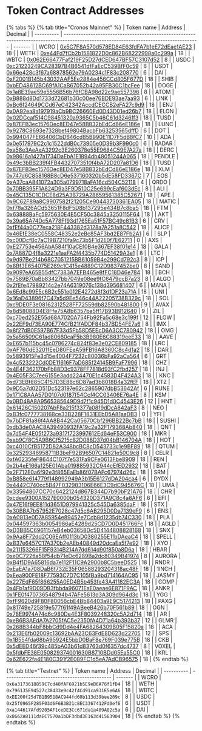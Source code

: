 # Token Contract Addresses

{% tabs %}
{% tab title="Cronos Mainnet" %}
| Token name | Address                                                                                                                               | Decimal |
| ---------- | ------------------------------------------------------------------------------------------------------------------------------------- | ------- |
| WCRO       | [0x5C7F8A570d578ED84E63fdFA7b1eE72dEae1AE23](https://cronoscan.com/tokens/0x5C7F8A570d578ED84E63fdFA7b1eE72dEae1AE23/token-transfers) | 18      |
| WETH       | [0xe44Fd7fCb2b1581822D0c862B68222998a0c299a](https://cronoscan.com/tokens/0xe44Fd7fCb2b1581822D0c862B68222998a0c299a/token-transfers) | 18      |
| WBTC       | [0x062E66477Faf219F25D27dCED647BF57C3107d52](https://cronoscan.com/tokens/0x062E66477Faf219F25D27dCED647BF57C3107d52/token-transfers) | 8       |
| USDC       | [0xc21223249CA28397B4B6541dfFaEcC539BfF0c59](https://cronoscan.com/tokens/0xc21223249CA28397B4B6541dfFaEcC539BfF0c59/token-transfers) | 6       |
| USDT       | [0x66e428c3f67a68878562e79A0234c1F83c208770](https://cronoscan.com/tokens/0x66e428c3f67a68878562e79A0234c1F83c208770/token-transfers) | 6       |
| DAI        | [0xF2001B145b43032AAF5Ee2884e456CCd805F677D](https://cronoscan.com/tokens/0xF2001B145b43032AAF5Ee2884e456CCd805F677D/token-transfers) | 18      |
| SHIB       | [0xbED48612BC69fA1CaB67052b42a95FB30C1bcFee](https://cronoscan.com/tokens/0xbED48612BC69fA1CaB67052b42a95FB30C1bcFee/token-transfers) | 18      |
| DOGE       | [0x1a8E39ae59e5556B56b76fCBA98d22c9ae557396](https://cronoscan.com/tokens/0x1a8E39ae59e5556B56b76fCBA98d22c9ae557396/token-transfers) | 8       |
| ATOM       | [0xB888d8Dd1733d72681b30c00ee76BDE93ae7aa93](https://cronoscan.com/address/0xB888d8Dd1733d72681b30c00ee76BDE93ae7aa93/transactions)   | 6       |
| LINK       | [0xBc6f24649CCd67eC42342AccdCECCB2eFA27c9d9](https://cronoscan.com/address/0xBc6f24649CCd67eC42342AccdCECCB2eFA27c9d9/transactions)   | 18      |
| ENJ        | [0x0A92ea8a197919aCb9BC26660Ed0D43D01ed26b7](https://cronoscan.com/address/0x0A92ea8a197919aCb9BC26660Ed0D43D01ed26b7/transactions)   | 18      |
| ELON       | [0x02DCcaf514C98451320a9365C5b46C61d3246ff3](https://cronoscan.com/address/0x02DCcaf514C98451320a9365C5b46C61d3246ff3/transactions)   | 18      |
| TUSD       | [0x87EFB3ec1576Dec8ED47e58B832bEdCd86eE186e](https://cronoscan.com/address/0x87EFB3ec1576Dec8ED47e58B832bEdCd86eE186e/transactions)   | 18      |
| LUNC       | [0x9278C8693e7328bef49804BacbFb63253565dffD](https://cronoscan.com/address/0x9278C8693e7328bef49804BacbFb63253565dffD/transactions)   | 6       |
| DOT        | [0x994047FE66406CbD646cd85B990E11D7F5dB8fC7](https://cronoscan.com/address/0x994047FE66406CbD646cd85B990E11D7F5dB8fC7/transactions)   | 10      |
| ADA        | [0x0e517979C2c1c1522ddB0c73905e0D39b3F990c0](https://cronoscan.com/address/0x0e517979C2c1c1522ddB0c73905e0D39b3F990c0/transactions)   | 6       |
| RADAR      | [0xa58e3AeAeA3292c3E260378e55E9684C59E7A27a](https://cronoscan.com/address/0xa58e3AeAeA3292c3E260378e55E9684C59E7A27a/transactions)   | 18      |
| DERC       | [0x98616a1427a1734DaEbA1E1894db48051244A065](https://cronoscan.com/address/0x98616a1427a1734DaEbA1E1894db48051244A065/transactions)   | 18      |
| PENDLE     | [0x49c3bBB239f4FB44327073510f4bA72D207a81D6](https://cronoscan.com/address/0x49c3bBB239f4FB44327073510f4bA72D207a81D6/transactions)   | 18      |
| TUSD       | [0x87EFB3ec1576Dec8ED47e58B832bEdCd86eE186e](https://cronoscan.com/address/0x87EFB3ec1576Dec8ED47e58B832bEdCd86eE186e/transactions)   | 18      |
| XLM        | [0x747d6C858168B8cD6e537160320b5dE58FD3367C](https://cronoscan.com/address/0x747d6C858168B8cD6e537160320b5dE58FD3367C/transactions)   | 7       |
| EOS        | [0xA37caA841072a305a0799718aFA16cd504C52118](https://cronoscan.com/address/0xA37caA841072a305a0799718aFA16cd504C52118/transactions)   | 4       |
| QRDO       | [0x70BB395F1A824D9a3F9D510C25e699cEaf603dEc](https://cronoscan.com/address/0x70BB395F1A824D9a3F9D510C25e699cEaf603dEc/transactions)   | 8       |
| ALI        | [0x45C135C1CDCE8d25A3B729A28659561385C52671](https://cronoscan.com/address/0x45C135C1CDCE8d25A3B729A28659561385C52671/transactions)   | 18      |
| APE        | [0x9C62F89a8C9907582f21205Ce90443730361EA05](https://cronoscan.com/address/0x9C62F89a8C9907582f21205Ce90443730361EA05/transactions)   | 18      |
| MATIC      | [0xf78a326ACd53651F8dF5D8b137295e434B7c8ba5](https://cronoscan.com/address/0xf78a326ACd53651F8dF5D8b137295e434B7c8ba5/transactions)   | 18      |
| FTM        | [0x63888BaFc5975630E4E5CF50c3845a3250115F64](https://cronoscan.com/address/0x63888BaFc5975630E4E5CF50c3845a3250115F64/transactions)   | 18      |
| AKT        | [0x39a65A74Dc5A778Ff93d1765Ea51F57BC49c81B3](https://cronoscan.com/address/0x39a65A74Dc5A778Ff93d1765Ea51F57BC49c81B3/transactions)   | 6       |
| CRV        | [0xfEf44a0C77eca218F443382d3128a7A251a8C542](https://cronoscan.com/address/0xfEf44a0C77eca218F443382d3128a7A251a8C542/transactions)   | 18      |
| ALICE      | [0x46EfE38eC0558C48352e2eBc85AF3bd2E87Fb2A1](https://cronoscan.com/address/0x46EfE38eC0558C48352e2eBc85AF3bd2E87Fb2A1/transactions)   | 6       |
| SLP        | [0xc00DcfBc7aC19B7210fa9c73b5F1d2E0f7E62711](https://cronoscan.com/address/0xc00DcfBc7aC19B7210fa9c73b5F1d2E0f7E62711/transactions)   | 0       |
| AXS        | [0xE27753e456AbA584f10aCEf0B4e367EF38f01e14](https://cronoscan.com/address/0xE27753e456AbA584f10aCEf0B4e367EF38f01e14/transactions)   | 18      |
| GALA       | [0x7A887D4f8a3221e1aaFA2f4435b774D51429A3e1](https://cronoscan.com/address/0x7A887D4f8a3221e1aaFA2f4435b774D51429A3e1/transactions)   | 8       |
| LTC        | [0x9d97Be214b68C7051215BB61059B4e299Cd792c3](https://cronoscan.com/address/0x9d97Be214b68C7051215BB61059B4e299Cd792c3/transactions)   | 8       |
| ICP        | [0x8Bf3E654075E269c1C415e4889C12D9837452be0](https://cronoscan.com/address/0x8Bf3E654075E269c1C415e4889C12D9837452be0/transactions)   | 8       |
| SAND       | [0x9097eA65B55dfC7383A7EFB465e8fFC18D46e784](https://cronoscan.com/address/0x9097eA65B55dfC7383A7EFB465e8fFC18D46e784/transactions)   | 18      |
| BCH        | [0x7589B70aBb83427bb7049e08ee9fC6479ccB7a23](https://cronoscan.com/address/0x7589B70aBb83427bb7049e08ee9fC6479ccB7a23/transactions)   | 8       |
| ALGO       | [0x2fEfe47989214c2e74A6319076c138d395681407](https://cronoscan.com/address/0x2fEfe47989214c2e74A6319076c138d395681407/transactions)   | 6       |
| MANA       | [0x6Ed8c99E5c6B2c551e012E4272d8f3d1DF23a71A](https://cronoscan.com/address/0x6Ed8c99E5c6B2c551e012E4272d8f3d1DF23a71A/transactions)   | 18      |
| UNI        | [0x16aD43896f7C47a5d9Ee546c44A22205738B329c](https://cronoscan.com/address/0x16aD43896f7C47a5d9Ee546c44A22205738B329c/transactions)   | 18      |
| SOL        | [0xc9DE0F3e08162312528FF72559db82590b481800](https://cronoscan.com/address/0xc9DE0F3e08162312528FF72559db82590b481800/transactions)   | 9       |
| AVAX       | [0x8d58088D4E8Ffe75A8b6357ba5ff17B93B912640](https://cronoscan.com/address/0x8d58088D4E8Ffe75A8b6357ba5ff17B93B912640/transactions)   | 9       |
| ZIL        | [0xc70ed252E55d68A7020A754Fb92Fa5c68e3c199f](https://cronoscan.com/address/0xc70ed252E55d68A7020A754Fb92Fa5c68e3c199f/transactions)   | 12      |
| FLOW       | [0x22EF9d73EA90E774CfB21fADDF84b37BD54FE7a6](https://cronoscan.com/address/0x22EF9d73EA90E774CfB21fADDF84b37BD54FE7a6/transactions)   | 8       |
| IMX        | [0x8f27dB0E597B67F33d5Fb58D5EEcD6A3CC780942](https://cronoscan.com/address/0x8f27dB0E597B67F33d5Fb58D5EEcD6A3CC780942/transactions)   | 18      |
| OMG        | [0x5a56509C61ad80680caF5b3B980E6C88319eeE33](https://cronoscan.com/address/0x5a56509C61ad80680caF5b3B980E6C88319eeE33/transactions)   | 18      |
| AAVE       | [0xE657b115bc45c0786274c824f83e3e02CE809185](https://cronoscan.com/address/0xE657b115bc45c0786274c824f83e3e02CE809185/transactions)   | 18      |
| LRC        | [0xAF760dE3201fEeD80FEeA59FB16A8360C8c4d1a2](https://cronoscan.com/address/0xAF760dE3201fEeD80FEeA59FB16A8360C8c4d1a2/transactions)   | 18      |
| DAR        | [0x5893915Fe3d15e4004F7232c80036bFa92aCa564](https://cronoscan.com/address/0x5893915Fe3d15e4004F7232c80036bFa92aCa564/transactions)   | 6       |
| GRT        | [0x4c523222Cd0DE11616F7aD685f24145B9FaF7996](https://cronoscan.com/address/0x4c523222Cd0DE11616F7aD685f24145B9FaF7996/transactions)   | 18      |
| CHZ        | [0x4E4F362170bFb88D3c9378FF7818d93fC2fbd257](https://cronoscan.com/address/0x4E4F362170bFb88D3c9378FF7818d93fC2fbd257/transactions)   | 18      |
| INJ        | [0x4E05F3C7ee6155e3add224470E1c4583D4F424A3](https://cronoscan.com/address/0x4E05F3C7ee6155e3add224470E1c4583D4F424A3/transactions)   | 18      |
| KNC        | [0xd73EBf885C4157D3E88c6D87ad3b8018B4a32fEF](https://cronoscan.com/address/0xd73EBf885C4157D3E88c6D87ad3b8018B4a32fEF/transactions)   | 18      |
| XTZ        | [0x9D5a7d02D51Dc523197e62c2865907dbB53642Af](https://cronoscan.com/address/0x9D5a7d02D51Dc523197e62c2865907dbB53642Af/transactions)   | 6       |
| RUNE       | [0x171C8AAA57D0107d0187f54Ccf4CC03406E76a4E](https://cronoscan.com/address/0x171C8AAA57D0107d0187f54Ccf4CC03406E76a4E/transactions)   | 8       |
| KSM        | [0x0BD48A8A9565385649D9d7f1c945D1d0C4543E26](https://cronoscan.com/address/0x0BD48A8A9565385649D9d7f1c945D1d0C4543E26/transactions)   | 12      |
| HNT        | [0x61426C150207AbF8a215f3377a0819dDcA842aF3](https://cronoscan.com/address/0x61426C150207AbF8a215f3377a0819dDcA842aF3/transactions)   | 8       |
| NEO        | [0xB3fc0777738168ce33B228F1831EEbD5A81aaDB3](https://cronoscan.com/address/0xB3fc0777738168ce33B228F1831EEbD5A81aaDB3/transactions)   | 0       |
| YFI        | [0x7bDF81a86f4AA8B442Ca05670Cbf296BB22Bc7bB](https://cronoscan.com/address/0x7bDF81a86f4AA8B442Ca05670Cbf296BB22Bc7bB/transactions)   | 18      |
| SUSHI      | [0xdb3de0AAC8A39490932FA19c2e32F179368Ab840](https://cronoscan.com/address/0xdb3de0AAC8A39490932FA19c2e32F179368Ab840/transactions)   | 18      |
| QNT        | [0x7d54F4E05f273a9317f723997612Ed64eF53C900](https://cronoscan.com/address/0x7d54F4E05f273a9317f723997612Ed64eF53C900/transactions)   | 18      |
| MKR        | [0xab9Cf8C5A9B6Cf5215c82D088D37d04bB146704A](https://cronoscan.com/address/0xab9Cf8C5A9B6Cf5215c82D088D37d04bB146704A/transactions)   | 18      |
| HOT        | [0xc4010CfB5172D82A348bcBC8cD543733c1e9BF89](https://cronoscan.com/address/0xc4010CfB5172D82A348bcBC8cD543733c1e9BF89/transactions)   | 18      |
| QTUM       | [0x32529346958711B3beF92B96507C14821e50C9c8](https://cronoscan.com/address/0x32529346958711B3beF92B96507C14821e50C9c8/transactions)   | 8       |
| CELR       | [0xfA0235feF8644C107f7e531Fa9CFe0613Fbe8909](https://cronoscan.com/address/0xfA0235feF8644C107f7e531Fa9CFe0613Fbe8909/transactions)   | 18      |
| REN        | [0x2b4eE166a125E01Aba019885932C944cEfED2932](https://cronoscan.com/address/0x2b4eE166a125E01Aba019885932C944cEfED2932/transactions)   | 18      |
| BAT        | [0x2F712E0a6f92e3f865EaEb86f07BAFc67974d26c](https://cronoscan.com/address/0x2F712E0a6f92e3f865EaEb86f07BAFc67974d26c/transactions)   | 18      |
| SRM        | [0xB858e614779f148992949A3b15E6127dDA204ca4](https://cronoscan.com/address/0xB858e614779f148992949A3b15E6127dDA204ca4/transactions)   | 6       |
| DYDX       | [0x4442C740cc5B47F032983106E66E3C9dC945676C](https://cronoscan.com/address/0x4442C740cc5B47F032983106E66E3C9dC945676C/transactions)   | 18      |
| UMA        | [0x33564807CC70c6422124d867B344D7b90bF21A76](https://cronoscan.com/address/0x33564807CC70c6422124d867B344D7b90bF21A76/transactions)   | 18      |
| CHR        | [0xcdee9300A1527E0000b054320D371A9C8c4a8AF6](https://cronoscan.com/address/0xcdee9300A1527E0000b054320D371A9C8c4a8AF6/transactions)   | 6       |
| EFI        | [0x47E16f9EE811d3651D979941325c545Da6385daF](https://cronoscan.com/address/0x47E16f9EE811d3651D979941325c545Da6385daF/transactions)   | 18      |
| STX        | [0x30BBA7b57952E7028c47d5c6AB295D0Da7139eF9](https://cronoscan.com/address/0x30BBA7b57952E7028c47d5c6AB295D0Da7139eF9/transactions)   | 6       |
| ENS        | [0xA0913e0D7A85954e89452e7Ccb8d1235db74C330](https://cronoscan.com/address/0xA0913e0D7A85954e89452e7Ccb8d1235db74C330/transactions)   | 18      |
| PLA        | [0x044597363b0054986aE4289d25CD7D0D451766Fc](https://cronoscan.com/address/0x044597363b0054986aE4289d25CD7D0D451766Fc/transactions)   | 18      |
| AGLD       | [0xD3BB5C6961157eB4eb03658Dc5D4144808828168](https://cronoscan.com/address/0xD3BB5C6961157eB4eb03658Dc5D4144808828168/transactions)   | 18      |
| SNX        | [0x9Aa8F72dd2C06EAff0113bD0380255E1fbDAeaC4](https://cronoscan.com/address/0x9Aa8F72dd2C06EAff0113bD0380255E1fbDAeaC4/transactions)   | 18      |
| SPELL      | [0xB37e6457C17A370b2eAEb40849d20dcaEa5f7e92](https://cronoscan.com/address/0xB37e6457C17A370b2eAEb40849d20dcaEa5f7e92/transactions)   | 18      |
| XYO        | [0x211153266F15F9314B214A7dd614d90f850a8D6a](https://cronoscan.com/address/0x211153266F15F9314B214A7dd614d90f850a8D6a/transactions)   | 18      |
| HBAR       | [0xe0C7226a58f54db71eDc6289Ba2dc80349B41974](https://cronoscan.com/address/0xe0C7226a58f54db71eDc6289Ba2dc80349B41974/transactions)   | 8       |
| AURORA     | [0xB4f1D9A65816da7e112F11C9A2900b8C5beeD525](https://cronoscan.com/address/0xB4f1D9A65816da7e112F11C9A2900b8C5beeD525/transactions)   | 18      |
| RNDR       | [0xEaEA1a708DaB6f732E35F06588293204318ac48F](https://cronoscan.com/address/0xEaEA1a708DaB6f732E35F06588293204318ac48F/transactions)   | 18      |
| 1INCH      | [0xEea900FE18F77593C7D7C105fBa9bd714164AC95](https://cronoscan.com/address/0xEea900FE18F77593C7D7C105fBa9bd714164AC95/transactions)   | 18      |
| JASMY      | [0x227EdF65f866255A0ED4B5b453fe43A41182EC3A](https://cronoscan.com/address/0x227EdF65f866255A0ED4B5b453fe43A41182EC3A/transactions)   | 18      |
| COMP       | [0x4Fb1af9D09DB3fbbda96071EaE0aeae6E871F9AC](https://cronoscan.com/address/0x4Fb1af9D09DB3fbbda96071EaE0aeae6E871F9AC/transactions)   | 18      |
| ANKR       | [0x1FE0f470736548794b47AFe5613d3A309d964d3c](https://cronoscan.com/address/0x1FE0f470736548794b47AFe5613d3A309d964d3c/transactions)   | 18      |
| YGG        | [0xfF9620d9F80F80056cbE4Bb84403a9E9C5174213](https://cronoscan.com/address/0xfF9620d9F80F80056cbE4Bb84403a9E9C5174213/transactions)   | 18      |
| PAXG       | [0x81749e7258f9e577f61f49ABeeB426b70F561b89](https://cronoscan.com/address/0x81749e7258f9e577f61f49ABeeB426b70F561b89/transactions)   | 18      |
| OGN        | [0x78E9974A74d6c980De4E3F8039248320c5A2d714](https://cronoscan.com/address/0x78E9974A74d6c980De4E3F8039248320c5A2d714/transactions)   | 18      |
| AR         | [0xeB6B3AEdA7A2705fAC5e2350fA4D71a64b393b37](https://cronoscan.com/address/0xeB6B3AEdA7A2705fAC5e2350fA4D71a64b393b37/transactions)   | 12      |
| GLMR       | [0x268B344bF8bbCd9Dd4e4FA68264309B05F15820a](https://cronoscan.com/address/0x268B344bF8bbCd9Dd4e4FA68264309B05F15820a/transactions)   | 18      |
| ACA        | [0x213E6fb02009c13692bAA23C63FdE8D623d22705](https://cronoscan.com/address/0x213E6fb02009c13692bAA23C63FdE8D623d22705/transactions)   | 12      |
| SPS        | [0x1B554fda68bA95924E5bbD0BaF8e769F039e775B](https://cronoscan.com/address/0x1B554fda68bA95924E5bbD0BaF8e769F039e775B/transactions)   | 18      |
| CKB        | [0x5dEED46f39c485bA03b61d83763d0f6357dc4737](https://cronoscan.com/address/0x5dEED46f39c485bA03b61d83763d0f6357dc4737/transactions)   | 8       |
| VOXEL      | [0x5fdbFE38E050829374001630B8710BDd05Ea55C0](https://cronoscan.com/address/0x5fdbFE38E050829374001630B8710BDd05Ea55C0/transactions)   | 18      |
| KRL        | [0x62E622fa4E180C391f2E089FC1d5eA7AdCB96575](https://cronoscan.com/address/0x62E622fa4E180C391f2E089FC1d5eA7AdCB96575/transactions)   | 18      |
{% endtab %}

{% tab title="Testnet" %}
| Token name | Address                                      | Decimal |
| ---------- | -------------------------------------------- | ------- |
| WCRO       | `0x6a3173618859C7cd40fAF6921b5E9eB6A76f1fD4` | 18      |
| WETH       | `0x796135E94527c38433e9c42f4Cd91ca931E5e6A6` | 18      |
| WBTC       | `0xEE200f25d7B1B9518AC944fd60b113d39bee209c` | 8       |
| USDC       | `0x25f0965F285F03d6F6B3B21c8EC3367412Fd0ef6` | 6       |
| USDT       | `0xa144617Afd9205AF1ceDE3Cc671da1a409A82c5a` | 6       |
| DAI        | `0x8662A8111daEC7570a1bDF3dbd3E163d41563904` | 18      |
{% endtab %}
{% endtabs %}
